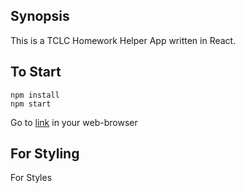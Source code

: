 ## Synopsis

This is a TCLC Homework Helper App written in React.

## To Start

```
npm install
npm start
```

Go to [link](http://localhost:8100/ "http://localhost:8100/") in your web-browser

## For Styling
For Styles
